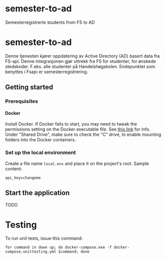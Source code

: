 # semester-to-ad
Semesterregistrerte students from FS to AD 
# semester-to-ad
Denne tjenesten kjører oppdatering av Active Directory (AD) basert data fra FS-api. Denne integrasjonen gjør uttrekk fra FS for studenter, for ønskede stedskoder. F.eks. alle studenter på Handelshøgskolen. Endepunktet som benyttes i Fsapi er semesterregistrering.


## Getting started 

### Prerequisites

#### Docker 

Install Docker. If Docker fails to start, you may need to tweak the permissions setting on the Docker executable file. See [this link](https://stackoverflow.com/a/47168278/9475028) for info.
Under "Shared Drive", make sure to check the "C" drive, to enable mounting folders into the Docker containers. 

### Set up the local environment

Create a file name `local.env` and place it on the project's root. Sample content:

    api_key=changeme

## Start the application

TODO

# Testing

To run unit tests, issue this command:

    for command in down up; do docker-compose.exe -f docker-compose.unittesting.yml $command; done


